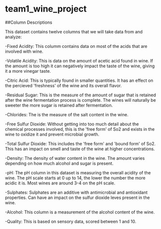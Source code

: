 # team1_wine_project

##Column Descriptions

This dataset contains twelve columns that we will take data from and analyze:

-Fixed Acidity: This columm contains data on most of the acids that are involved with wine. 

-Volatile Acidity: This is data on the amount of acetic acid found in wine. If the amount is too high it can negatively impact the taste of the wine, giving it a more vinegar taste. 

-Citric Acid: This is typically found in smaller quantities. It has an effect on the percieved 'freshness' of the wine and its overall flavor. 

-Residual Sugar: This is the measure of the amount of sugar that is retained after the wine fermentation process is complete. The wines will naturally be sweeter the more sugar is retained after fermentation. 

-Chlorides: The is the measure of the salt content in the wine. 

-Free Sulfur Dioxide: Without getting into too much detail about the chemical processes involved, this is the 'free form' of So2 and exists in the wine to oxidize it and prevent microbial growth. 

-Total Sulfur Dioxide: This includes the 'free form' and 'bound form' of So2. This has an impact on smell and taste of the wine at higher concentrations. 

-Density: The density of water content in the wine. The amount varies depending on how much alcohol and sugar is present. 

-pH: The pH column in this dataset is measuring the overall acidity of the wine. The pH scale starts at 0 up to 14, the lower the number the more acidic it is. Most wines are around 3-4 on the pH scale. 

-Sulphates: Sulphates are an additive with antimicrobial and antioxidant properties. Can have an impact on the sulfur dioxide leves present in the wine. 

-Alcohol: This column is a measurement of the alcohol content of the wine. 

-Quality: This is based on sensory data, scored between 1 and 10. 
